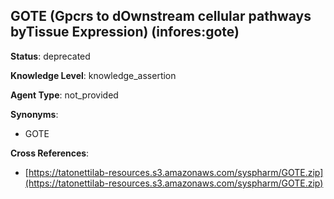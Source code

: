 [//]: # (DO NOT MANUALLY EDIT THIS FILE. IT IS GENERATED FROM A TEMPLATE.)

## GOTE (Gpcrs to dOwnstream cellular pathways byTissue Expression) (infores:gote)

**Status**: deprecated
  
**Knowledge Level**: knowledge_assertion
  
**Agent Type**: not_provided

**Synonyms**:

- GOTE

**Cross References**:

- [https://tatonettilab-resources.s3.amazonaws.com/syspharm/GOTE.zip](https://tatonettilab-resources.s3.amazonaws.com/syspharm/GOTE.zip)

